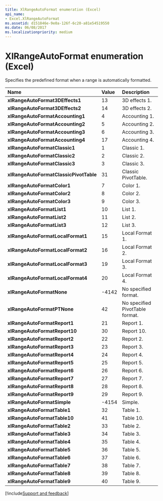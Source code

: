 ```yaml
---
title: XlRangeAutoFormat enumeration (Excel)
api_name:
- Excel.XlRangeAutoFormat
ms.assetid: d151846e-9e0a-126f-6c20-a81e54519550
ms.date: 06/08/2017
ms.localizationpriority: medium
---
```



# XlRangeAutoFormat enumeration (Excel)

Specifies the predefined format when a range is automatically formatted.



|Name|Value|Description|
|:-----|:-----|:-----|
| **xlRangeAutoFormat3DEffects1**|13|3D effects 1.|
| **xlRangeAutoFormat3DEffects2**|14|3D effects 2.|
| **xlRangeAutoFormatAccounting1**|4|Accounting 1.|
| **xlRangeAutoFormatAccounting2**|5|Accounting 2.|
| **xlRangeAutoFormatAccounting3**|6|Accounting 3.|
| **xlRangeAutoFormatAccounting4**|17|Accounting 4.|
| **xlRangeAutoFormatClassic1**|1|Classic 1.|
| **xlRangeAutoFormatClassic2**|2|Classic 2.|
| **xlRangeAutoFormatClassic3**|3|Classic 3.|
| **xlRangeAutoFormatClassicPivotTable**|31|Classic PivotTable.|
| **xlRangeAutoFormatColor1**|7|Color 1.|
| **xlRangeAutoFormatColor2**|8|Color 2.|
| **xlRangeAutoFormatColor3**|9|Color 3.|
| **xlRangeAutoFormatList1**|10|List 1.|
| **xlRangeAutoFormatList2**|11|List 2.|
| **xlRangeAutoFormatList3**|12|List 3.|
| **xlRangeAutoFormatLocalFormat1**|15|Local Format 1.|
| **xlRangeAutoFormatLocalFormat2**|16|Local Format 2.|
| **xlRangeAutoFormatLocalFormat3**|19|Local Format 3.|
| **xlRangeAutoFormatLocalFormat4**|20|Local Format 4.|
| **xlRangeAutoFormatNone**|-4142|No specified format.|
| **xlRangeAutoFormatPTNone**|42|No specified PivotTable format.|
| **xlRangeAutoFormatReport1**|21|Report 1.|
| **xlRangeAutoFormatReport10**|30|Report 10.|
| **xlRangeAutoFormatReport2**|22|Report 2.|
| **xlRangeAutoFormatReport3**|23|Report 3.|
| **xlRangeAutoFormatReport4**|24|Report 4.|
| **xlRangeAutoFormatReport5**|25|Report 5.|
| **xlRangeAutoFormatReport6**|26|Report 6.|
| **xlRangeAutoFormatReport7**|27|Report 7.|
| **xlRangeAutoFormatReport8**|28|Report 8.|
| **xlRangeAutoFormatReport9**|29|Report 9.|
| **xlRangeAutoFormatSimple**|-4154|Simple.|
| **xlRangeAutoFormatTable1**|32|Table 1.|
| **xlRangeAutoFormatTable10**|41|Table 10.|
| **xlRangeAutoFormatTable2**|33|Table 2.|
| **xlRangeAutoFormatTable3**|34|Table 3.|
| **xlRangeAutoFormatTable4**|35|Table 4.|
| **xlRangeAutoFormatTable5**|36|Table 5.|
| **xlRangeAutoFormatTable6**|37|Table 6.|
| **xlRangeAutoFormatTable7**|38|Table 7.|
| **xlRangeAutoFormatTable8**|39|Table 8.|
| **xlRangeAutoFormatTable9**|40|Table 9.|

[!include[Support and feedback](~/includes/feedback-boilerplate.md)]